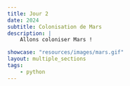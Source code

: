 ```yaml
---
title: Jour 2
date: 2024
subtitle: Colonisation de Mars
description: |
    Allons coloniser Mars !

showcase: "resources/images/mars.gif"
layout: multiple_sections
tags:
    - python
---
```


